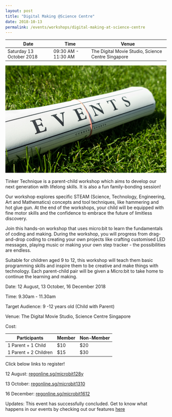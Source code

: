 ```yaml
---
layout: post
title: "Digital Making @Science Centre"
date: 2018-10-13
permalink: /events/workshops/digital-making-at-science-centre
---
```


| Date | Time | Venue |
|--------|---|---|
| Saturday 13 October 2018 | 09:30 AM - 11:30 AM | The Digital Movie Studio, Science Centre Singapore |

![hi](/images/events/generic-event-image.jpg)

Tinker Technique is a parent-child workshop which aims to develop our next generation with lifelong skills. It is also a fun family-bonding session!

Our workshop explores specific STEAM (Science, Technology, Engineering, Art and Mathematics) concepts and tool techniques, like hammering and hot glue gun. At the end of the workshops, your child will be equipped with fine motor skills and the confidence to embrace the future of limitless discovery.

Join this hands-on workshop that uses micro:bit to learn the fundamentals of coding and making. During the workshop, you will progress from drag-and-drop coding to creating your own projects like crafting customised LED messages, playing music or making your own step tracker - the possibilities are endless. 

Suitable for children aged 9 to 12, this workshop will teach them basic programming skills and inspire them to be creative and make things with technology. Each parent-child pair will be given a Micro:bit to take home to continue the learning and making.

 

Date: 12 August, 13 October, 16 December 2018

 

Time: 9.30am - 11.30am

 

Target Audience: 9 -12 years old (Child with Parent) 

 

Venue: The Digital Movie Studio, Science Centre Singapore

 


Cost:

| Participants | Member | Non-Member |
|--------|---|---|
| 1 Parent + 1 Child | $10 | $20 |
| 1 Parent +  2 Children	 | $15 | $30 |

 

Click below links to register!

12 August: <a href="https://www.regonline.sg/page-not-found" target="_blank">regonline.sg/microbit128y</a>

13 October: <a href="https://www.regonline.sg/builder/site/Default.aspx?EventID=2157829&" target="_blank">regonline.sg/microbit1310</a>

16 December: <a href="https://www.regonline.sg/builder/site/Default.aspx?EventID=2157830&" target="_blank">regonline.sg/microbit1612</a>

Updates: This event has successfully concluded. Get to know what happens in our events by checking out our features <a href="" target="_blank">here</a>
